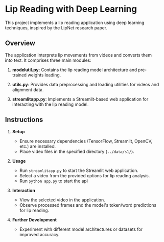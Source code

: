 # Lip Reading with Deep Learning

This project implements a lip reading application using deep learning techniques, inspired by the LipNet research paper.

## Overview

The application interprets lip movements from videos and converts them into text. It comprises three main modules:

1. **modelutil.py**: Contains the lip reading model architecture and pre-trained weights loading.

2. **utils.py**: Provides data preprocessing and loading utilities for videos and alignment data.

3. **streamlitapp.py**: Implements a Streamlit-based web application for interacting with the lip reading model.

## Instructions

1. **Setup**

   - Ensure necessary dependencies (TensorFlow, Streamlit, OpenCV, etc.) are installed.
   - Place video files in the specified directory (`../data/s1/`).

2. **Usage**

   - Run `streamlitapp.py` to start the Streamlit web application.
   - Select a video from the provided options for lip reading analysis.
   - Run `python app.py` to start the api

3. **Interaction**

   - View the selected video in the application.
   - Observe processed frames and the model's token/word predictions for lip reading.

4. **Further Development**
   - Experiment with different model architectures or datasets for improved accuracy.
